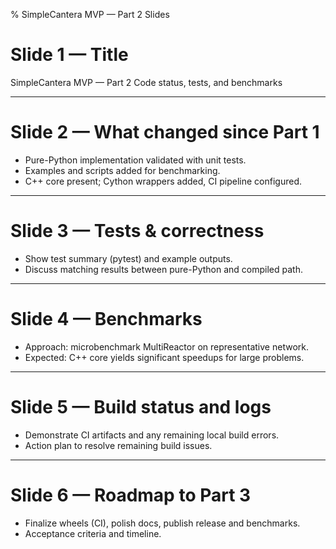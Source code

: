 % SimpleCantera MVP — Part 2 Slides

# Slide 1 — Title
SimpleCantera MVP — Part 2
Code status, tests, and benchmarks

---
# Slide 2 — What changed since Part 1
- Pure-Python implementation validated with unit tests.
- Examples and scripts added for benchmarking.
- C++ core present; Cython wrappers added, CI pipeline configured.

---
# Slide 3 — Tests & correctness
- Show test summary (pytest) and example outputs.
- Discuss matching results between pure-Python and compiled path.

---
# Slide 4 — Benchmarks
- Approach: microbenchmark MultiReactor on representative network.
- Expected: C++ core yields significant speedups for large problems.

---
# Slide 5 — Build status and logs
- Demonstrate CI artifacts and any remaining local build errors.
- Action plan to resolve remaining build issues.

---
# Slide 6 — Roadmap to Part 3
- Finalize wheels (CI), polish docs, publish release and benchmarks.
- Acceptance criteria and timeline.
